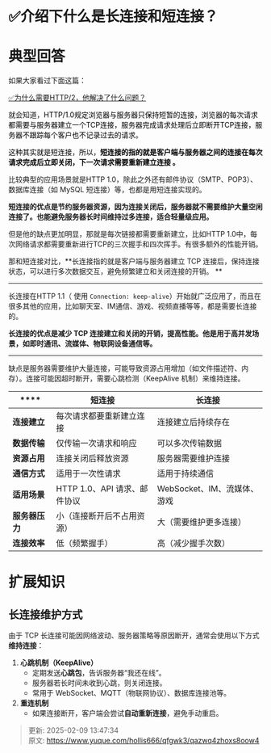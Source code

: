 # ✅介绍下什么是长连接和短连接？

# 典型回答


如果大家看过下面这篇：



[✅为什么需要HTTP/2，他解决了什么问题？](https://www.yuque.com/hollis666/qfgwk3/hiqe1d)



就会知道，<font style="color:#000000;">HTTP/1.0规定浏览器与服务器只保持短暂的连接，浏览器的每次请求都需要与服务器建立一个TCP连接，服务器完成请求处理后立即断开TCP连接，服务器不跟踪每个客户也不记录过去的请求。</font>

<font style="color:#000000;"></font>

<font style="color:#000000;">这种其实就是短连接，所以，</font>**<font style="color:#000000;">短连接的指的就是客户端与服务器之间的连接在每次请求完成后立即关闭，下一次请求需要重新建立连接 。</font>**

<font style="color:#000000;"></font>

比较典型的应用场景就是HTTP 1.0，除此之外还有邮件协议（SMTP、POP3）、数据库连接（如 MySQL 短连接）等，也都是用短连接实现的。



**短连接的优点是节约服务器资源，因为连接关闭后，服务器就不需要维护大量空闲连接了。也能避免服务器长时间维持过多连接，适合轻量级应用。**



但是他的缺点更加明显，那就是每次链接都需要重新建立，比如HTTP 1.0中，每次网络请求都需要重新进行TCP的三次握手和四次挥手。有很多额外的性能开销。



那和短连接对比，**长连接指的就是客户端与服务器建立 TCP 连接后，保持连接状态，可以进行多次数据交互，避免频繁建立和关闭连接的开销。  **

****

长连接在HTTP 1.1（ 使用 `Connection: keep-alive`）开始就广泛应用了，而且在很多其他的应用，比如聊天室、IM通信、游戏、视频直播等等，都是需要长连接的。



**长连接的优点是减少 TCP 连接建立和关闭的开销，提高性能。他是用于高并发场景，如即时通讯、流媒体、物联网设备通信等。**

****

缺点是服务器需要维护大量连接，可能导致资源占用增加（如文件描述符、内存）。连接可能因超时断开，需要心跳检测（KeepAlive 机制）来维持连接。



| **** | **短连接** | **长连接** |
| --- | --- | --- |
| **连接建立** | 每次请求都要重新建立连接 | 连接建立后持续存在 |
| **数据传输** | 仅传输一次请求和响应 | 可以多次传输数据 |
| **资源占用** | 连接关闭后释放资源 | 服务器需要维护连接 |
| **通信方式** | 适用于一次性请求 | 适用于持续通信 |
| **适用场景** | HTTP 1.0、API 请求、邮件协议 | WebSocket、IM、流媒体、游戏 |
| **服务器压力** | 小（连接断开后不占用资源） | 大（需要维护更多连接） |
| **连接效率** | 低（频繁握手） | 高（减少握手次数） |




# 扩展知识


## 长连接维护方式


由于 TCP 长连接可能因网络波动、服务器策略等原因断开，通常会使用以下方式**维持连接**：



1. **心跳机制（KeepAlive）**
    - 定期发送**心跳包**，告诉服务器“我还在线”。
    - 服务器若长时间未收到心跳，则关闭连接。
    - 常用于 WebSocket、MQTT（物联网协议）、数据库连接池等。
2. **重连机制**
    - 如果连接断开，客户端会尝试**自动重新连接**，避免手动重启。









> 更新: 2025-02-09 13:47:34  
> 原文: <https://www.yuque.com/hollis666/qfgwk3/qazwq4zhoxs8oow4>